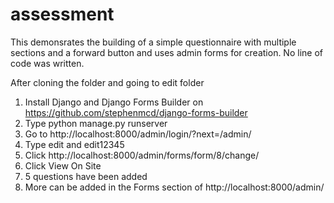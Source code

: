 # assessment
This demonsrates the building of a simple questionnaire with multiple sections and a forward button and uses admin forms for creation. No line of code was written. 

After cloning the folder and going to edit folder
1) Install Django and  Django Forms Builder on https://github.com/stephenmcd/django-forms-builder
2) Type python manage.py runserver
3) Go to http://localhost:8000/admin/login/?next=/admin/ 
4) Type edit and edit12345 
5) Click http://localhost:8000/admin/forms/form/8/change/
6) Click View On Site
7) 5 questions have been added
8) More can be added in the Forms section of http://localhost:8000/admin/

